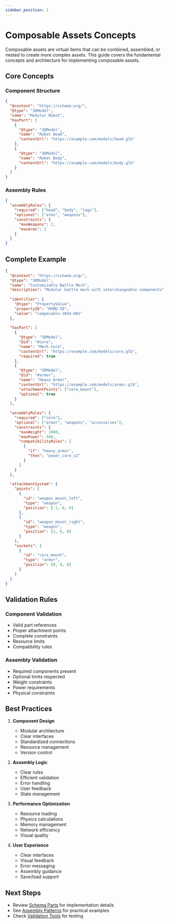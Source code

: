 ```yaml
---
sidebar_position: 1
---
```


# Composable Assets Concepts

Composable assets are virtual items that can be combined, assembled, or nested to create more complex assets. This guide covers the fundamental concepts and architecture for implementing composable assets.

## Core Concepts

### Component Structure
```json
{
  "@context": "https://schema.org/",
  "@type": "3DModel",
  "name": "Modular Robot",
  "hasPart": [
    {
      "@type": "3DModel",
      "name": "Robot Head",
      "contentUrl": "https://example.com/models/head.glb"
    },
    {
      "@type": "3DModel",
      "name": "Robot Body",
      "contentUrl": "https://example.com/models/body.glb"
    }
  ]
}
```

### Assembly Rules
```json
{
  "assemblyRules": {
    "required": ["head", "body", "legs"],
    "optional": ["arms", "weapons"],
    "constraints": {
      "maxWeapons": 2,
      "maxArms": 2
    }
  }
}
```

## Complete Example

```json
{
  "@context": "https://schema.org/",
  "@type": "3DModel",
  "name": "Customizable Battle Mech",
  "description": "Modular battle mech with interchangeable components",
  
  "identifier": {
    "@type": "PropertyValue",
    "propertyID": "MVMD-ID",
    "value": "composable-2024-001"
  },
  
  "hasPart": [
    {
      "@type": "3DModel",
      "@id": "#core",
      "name": "Mech Core",
      "contentUrl": "https://example.com/models/core.glb",
      "required": true
    },
    {
      "@type": "3DModel",
      "@id": "#armor",
      "name": "Heavy Armor",
      "contentUrl": "https://example.com/models/armor.glb",
      "attachmentPoints": ["core_mount"],
      "optional": true
    }
  ],
  
  "assemblyRules": {
    "required": ["core"],
    "optional": ["armor", "weapons", "accessories"],
    "constraints": {
      "maxWeight": 1000,
      "maxPower": 500,
      "compatibilityRules": [
        {
          "if": "heavy_armor",
          "then": "power_core_v2"
        }
      ]
    }
  },
  
  "attachmentSystem": {
    "points": [
      {
        "id": "weapon_mount_left",
        "type": "weapon",
        "position": [-1, 0, 0]
      },
      {
        "id": "weapon_mount_right",
        "type": "weapon",
        "position": [1, 0, 0]
      }
    ],
    "sockets": [
      {
        "id": "core_mount",
        "type": "armor",
        "position": [0, 0, 0]
      }
    ]
  }
}
```

## Validation Rules

### Component Validation
- Valid part references
- Proper attachment points
- Complete constraints
- Resource limits
- Compatibility rules

### Assembly Validation
- Required components present
- Optional limits respected
- Weight constraints
- Power requirements
- Physical constraints

## Best Practices

1. **Component Design**
    - Modular architecture
    - Clear interfaces
    - Standardized connections
    - Resource management
    - Version control

2. **Assembly Logic**
    - Clear rules
    - Efficient validation
    - Error handling
    - User feedback
    - State management

3. **Performance Optimization**
    - Resource loading
    - Physics calculations
    - Memory management
    - Network efficiency
    - Visual quality

4. **User Experience**
    - Clear interfaces
    - Visual feedback
    - Error messaging
    - Assembly guidance
    - Save/load support

## Next Steps

- Review [Schema Parts](./schema-parts.md) for implementation details
- See [Assembly Patterns](./assembly-patterns.md) for practical examples
- Check [Validation Tools](/tools/validation.md) for testing
